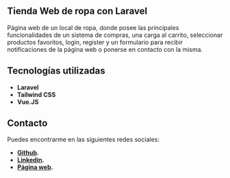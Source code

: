 ## Tienda Web de ropa con Laravel

Página web  de un local de ropa, donde posee las principales funcionalidades de un sistema de compras, una carga al carrito, seleccionar productos favoritos, login, register y un formulario para recibir notificaciones de la página web o ponerse en contacto con la misma.

## Tecnologías utilizadas

- **Laravel**
- **Tailwind CSS**
- **Vue.JS**

## Contacto

Puedes encontrarme en las siguientes redes sociales:

- **[Github](https://github.com/santvallejos).**
- **[Linkedin](www.linkedin.com/in/santiago-vallejos).**
- **[Página web](https://santiagodev.netlify.app).**
